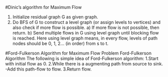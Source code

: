 #Dinic’s algorithm for Maximum Flow
1) Initialize residual graph G as given graph.
2) Do BFS of G to construct a level graph (or
   assign levels to vertices) and also check if 
   more flow is possible.
    a) If more flow is not possible, then return.
    b) Send multiple flows in G using level graph 
       until blocking flow is reached. Here using 
       level graph means, in every flow,
       levels of path nodes should be 0, 1, 2...
       (in order) from s to t.
       
#Ford-Fulkerson Algorithm for Maximum Flow Problem
    Ford-Fulkerson Algorithm 
     The following is simple idea of Ford-Fulkerson algorithm:
        1.Start with initial flow as 0.
        2.While there is a augmenting path from source to sink. 
            -Add this path-flow to flow.
        3.Return flow.
